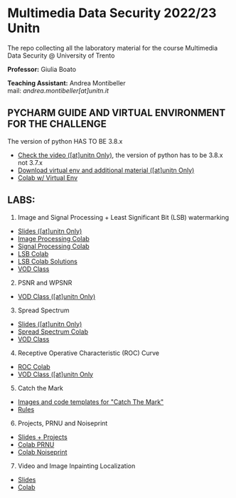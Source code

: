 # Multimedia Data Security 2022/23 Unitn
The repo collecting all the laboratory material for the course Multimedia Data Security @ University of Trento 

**Professor:** Giulia Boato 

**Teaching Assistant:** Andrea Montibeller \
mail: *andrea.montibeller[at]unitn.it*

## PYCHARM GUIDE AND VIRTUAL ENVIRONMENT FOR THE CHALLENGE

The version of python HAS TO BE 3.8.x

- [Check the video ([at]unitn Only)](https://drive.google.com/file/d/1ADs9nbkmzwbzFiUh772tiVFS80jpc-a-/view?usp=sharing), the version of python has to be 3.8.x not 3.7.x
- [Download virtual env and additional material ([at]unitn Only)](https://drive.google.com/file/d/1gA_alYBwSIep2Lho7JxR-_ml6fD7LCDE/view?usp=sharing)
- [Colab w/ Virtual Env](https://colab.research.google.com/drive/1YhUiH3cNRZcGLM9ZYHpoA1iUCe0SfMmw?usp=sharing)

## LABS:

1. Image and Signal Processing + Least Significant Bit (LSB) watermarking 
- [Slides ([at]unitn Only)](https://drive.google.com/file/d/1qT_QM2nx6quwzqUY5TTeHKTW94xz1kcZ/view?usp=sharing) 
- [Image Processing Colab](https://drive.google.com/file/d/1EKHJZQxmu1tgkos8ueDf1X-sXJRUdWaE/view?usp=sharing) 
- [Signal Processing Colab](https://drive.google.com/file/d/1Yq4XmY7fjfvTlU9FdWYO14swL0bUjESH/view?usp=sharing) 
- [LSB Colab](https://drive.google.com/file/d/1Kx9k32m1hVwisHlntZYS1loGp9GbLAza/view?usp=sharing) 
- [LSB Colab Solutions](https://drive.google.com/file/d/1eIrPuLPGcLidc7Y6VI-9-MZgk5ydNEuK/view?usp=sharing) 
- [VOD Class](https://drive.google.com/file/d/1GPIkS7A0zf8LlSLblHz48u-hnDknVxK-/view?usp=sharing) 
<!---[YouTube Video Resume]()--->

2. PSNR and WPSNR
- [VOD Class ([at]unitn Only)](https://drive.google.com/file/d/11UrowVwREz_bJhoPvkHb_DVY7pu47IBy/view?usp=sharing) 


3. Spread Spectrum 
- [Slides ([at]unitn Only)](https://docs.google.com/presentation/d/1r-w3e0BdvOVcHggXO84Q6V_ESbuZUeJVV-Uphx4BXCo/edit#slide=id.g1397761b547_0_241) 
- [Spread Spectrum Colab](https://drive.google.com/file/d/1d8yDoisy2gw7WslN2MOf26A1w78Fld4U/view?usp=sharing) 
- [VOD Class](https://drive.google.com/file/d/1i3xKS9VUNhzXAI6d7Whj_eqsiT9QnUzt/view?usp=sharing) 
<!---[YouTube Video Resume]()--->

4. Receptive Operative Characteristic (ROC) Curve
- [ROC Colab](https://colab.research.google.com/drive/1r75Mg56ePs1bZpZAMVNQztDKfaLrT14Z?usp=sharing)
- [VOD Class ([at]unitn Only](https://drive.google.com/file/d/1wbhCK8885J7Gms1yQjb_5OJI7omBJWBj/view?usp=sharing)

5. Catch the Mark 
- [Images and code templates for "Catch The Mark"](https://drive.google.com/drive/folders/1UIrJlNHg7WeOuo7Dl3YHCKDUxh6A_30L?usp=sharing)
- [Rules](https://drive.google.com/file/d/1SyqEmlz0Fe2CWN_BS2H1SRuIG3tKYh4D/view?usp=sharing)

6. Projects, PRNU and Noiseprint
- [Slides + Projects](https://docs.google.com/presentation/d/14b3_fGzz42e-3JEEETHd--ZnVauVfms1xugkS6uHKx0/edit?usp=sharing)
- [Colab PRNU](https://colab.research.google.com/drive/1ASAYUA6-SjrQ8M3aCWJ1nRWyPeCC2iSM?usp=sharing)
- [Colab Noiseprint](https://colab.research.google.com/drive/1_yKO94ENd4Cbsxu2FO8eTI5UjnQ6Su4j?usp=sharing)

7. Video and Image Inpainting Localization
- [Slides](https://docs.google.com/presentation/d/1SjfpPvoLVlBY_DjgXyzEX0Nx8MHvExIbIP02y7cjTw0/edit?usp=share_link)
- [Colab](https://colab.research.google.com/drive/16LZNdmE1jwQmSt5zk0hciq1Yl-rpihiZ?usp=share_link)
